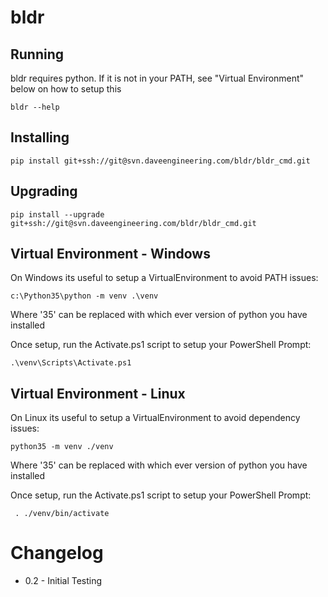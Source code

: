 # bldr

## Running

bldr requires python.  If it is not in your PATH, see "Virtual Environment" below on how to setup this

```
bldr --help
```


## Installing
```
pip install git+ssh://git@svn.daveengineering.com/bldr/bldr_cmd.git
```

## Upgrading

```
pip install --upgrade git+ssh://git@svn.daveengineering.com/bldr/bldr_cmd.git
```

## Virtual Environment - Windows

On Windows its useful to setup a VirtualEnvironment to avoid PATH issues:

```
c:\Python35\python -m venv .\venv
```
Where '35' can be replaced with which ever version of python you have installed

Once setup, run the Activate.ps1 script to setup your PowerShell Prompt:

```
.\venv\Scripts\Activate.ps1
```

## Virtual Environment - Linux

On Linux its useful to setup a VirtualEnvironment to avoid dependency issues:

```
python35 -m venv ./venv
```
Where '35' can be replaced with which ever version of python you have installed


Once setup, run the Activate.ps1 script to setup your PowerShell Prompt:
```
 . ./venv/bin/activate
```

# Changelog

* 0.2 - Initial Testing